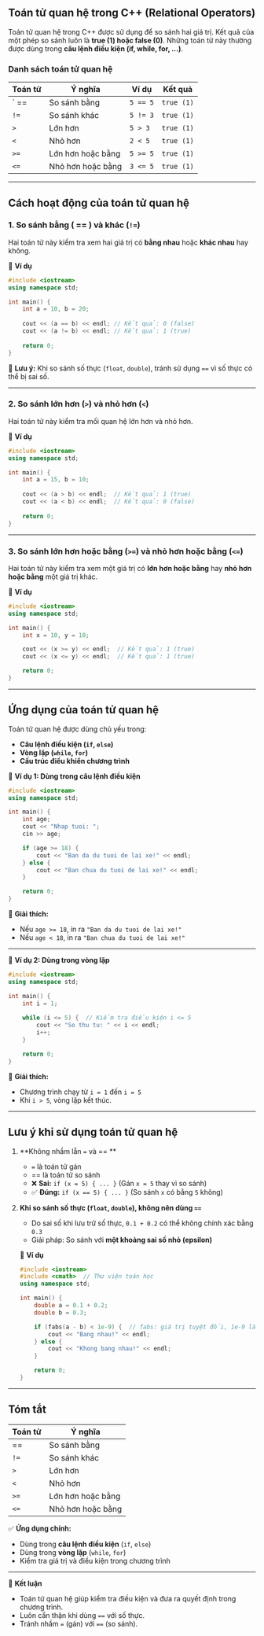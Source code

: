## **Toán tử quan hệ trong C++ (Relational Operators)**

Toán tử quan hệ trong C++ được sử dụng để so sánh hai giá trị. Kết quả của một phép so sánh luôn là **true (1) hoặc false (0)**. Những toán tử này thường được dùng trong **câu lệnh điều kiện (if, while, for, ...)**.

### **Danh sách toán tử quan hệ**

| Toán tử | Ý nghĩa           | Ví dụ    | Kết quả    |
| ------- | ----------------- | -------- | ---------- |
| ` ==    | So sánh bằng      | `5 == 5` | `true (1)` |
| `!=`    | So sánh khác      | `5 != 3` | `true (1)` |
| `>`     | Lớn hơn           | `5 > 3`  | `true (1)` |
| `<`     | Nhỏ hơn           | `2 < 5`  | `true (1)` |
| `>=`    | Lớn hơn hoặc bằng | `5 >= 5` | `true (1)` |
| `<=`    | Nhỏ hơn hoặc bằng | `3 <= 5` | `true (1)` |

---

## **Cách hoạt động của toán tử quan hệ**

### **1. So sánh bằng ( == ) và khác (`!=`)**

Hai toán tử này kiểm tra xem hai giá trị có **bằng nhau** hoặc **khác nhau** hay không.

🔹 **Ví dụ**

```cpp
#include <iostream>
using namespace std;

int main() {
    int a = 10, b = 20;
    
    cout << (a == b) << endl; // Kết quả: 0 (false)
    cout << (a != b) << endl; // Kết quả: 1 (true)
    
    return 0;
}
```

📌 **Lưu ý:** Khi so sánh số thực (`float`, `double`), tránh sử dụng ` == ` vì số thực có thể bị sai số.

---

### **2. So sánh lớn hơn (`>`) và nhỏ hơn (`<`)**

Hai toán tử này kiểm tra mối quan hệ lớn hơn và nhỏ hơn.

🔹 **Ví dụ**

```cpp
#include <iostream>
using namespace std;

int main() {
    int a = 15, b = 10;
    
    cout << (a > b) << endl;  // Kết quả: 1 (true)
    cout << (a < b) << endl;  // Kết quả: 0 (false)
    
    return 0;
}
```

---

### **3. So sánh lớn hơn hoặc bằng (`>=`) và nhỏ hơn hoặc bằng (`<=`)**

Hai toán tử này kiểm tra xem một giá trị có **lớn hơn hoặc bằng** hay **nhỏ hơn hoặc bằng** một giá trị khác.

🔹 **Ví dụ**

```cpp
#include <iostream>
using namespace std;

int main() {
    int x = 10, y = 10;

    cout << (x >= y) << endl;  // Kết quả: 1 (true)
    cout << (x <= y) << endl;  // Kết quả: 1 (true)

    return 0;
}
```

---

## **Ứng dụng của toán tử quan hệ**

Toán tử quan hệ được dùng chủ yếu trong:

- **Câu lệnh điều kiện (`if`, `else`)**
- **Vòng lặp (`while`, `for`)**
- **Cấu trúc điều khiển chương trình**

🔹 **Ví dụ 1: Dùng trong câu lệnh điều kiện**

```cpp
#include <iostream>
using namespace std;

int main() {
    int age;
    cout << "Nhap tuoi: ";
    cin >> age;

    if (age >= 18) {
        cout << "Ban da du tuoi de lai xe!" << endl;
    } else {
        cout << "Ban chua du tuoi de lai xe!" << endl;
    }

    return 0;
}
```

📌 **Giải thích:**

- Nếu `age >= 18`, in ra `"Ban da du tuoi de lai xe!"`
- Nếu `age < 18`, in ra `"Ban chua du tuoi de lai xe!"`

---

🔹 **Ví dụ 2: Dùng trong vòng lặp**

```cpp
#include <iostream>
using namespace std;

int main() {
    int i = 1;
    
    while (i <= 5) {  // Kiểm tra điều kiện i <= 5
        cout << "So thu tu: " << i << endl;
        i++;
    }

    return 0;
}
```

📌 **Giải thích:**

- Chương trình chạy từ `i = 1` đến `i = 5`
- Khi `i > 5`, vòng lặp kết thúc.

---

## **Lưu ý khi sử dụng toán tử quan hệ**

1. **Không nhầm lẫn ` = ` và  == **
    
    - ` = ` là toán tử gán
    - == là toán tử so sánh
    - ❌ **Sai:** `if (x = 5) { ... }` (Gán `x = 5` thay vì so sánh)
    - ✅ **Đúng:** `if (x == 5) { ... }` (So sánh `x` có bằng `5` không)
2. **Khi so sánh số thực (`float`, `double`), không nên dùng ` == `**
    
    - Do sai số khi lưu trữ số thực, `0.1 + 0.2` có thể không chính xác bằng `0.3`
    - Giải pháp: So sánh với **một khoảng sai số nhỏ (epsilon)**
    
    🔹 **Ví dụ**
    
    ```cpp
    #include <iostream>
    #include <cmath>  // Thư viện toán học
    using namespace std;
    
    int main() {
        double a = 0.1 + 0.2;
        double b = 0.3;
    
        if (fabs(a - b) < 1e-9) {  // fabs: giá trị tuyệt đối, 1e-9 là khoảng sai số
            cout << "Bang nhau!" << endl;
        } else {
            cout << "Khong bang nhau!" << endl;
        }
    
        return 0;
    }
    ```
    

---

## **Tóm tắt**

| Toán tử | Ý nghĩa           |
| ------- | ----------------- |
|  ==     | So sánh bằng      |
| `!=`    | So sánh khác      |
| `>`     | Lớn hơn           |
| `<`     | Nhỏ hơn           |
| `>=`    | Lớn hơn hoặc bằng |
| `<=`    | Nhỏ hơn hoặc bằng |

✅ **Ứng dụng chính:**

- Dùng trong **câu lệnh điều kiện** (`if`, `else`)
- Dùng trong **vòng lặp** (`while`, `for`)
- Kiểm tra giá trị và điều kiện trong chương trình

---

📌 **Kết luận**

- Toán tử quan hệ giúp kiểm tra điều kiện và đưa ra quyết định trong chương trình.
- Luôn cẩn thận khi dùng ` == ` với số thực.
- Tránh nhầm ` = ` (gán) với ` == ` (so sánh).
